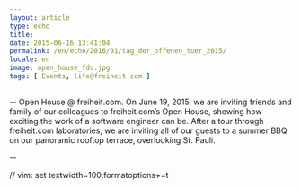 ```yaml
---
layout: article
type: echo
title:
date: 2015-06-16 13:41:04
permalink: /en/echo/2016/01/tag_der_offenen_tuer_2015/
locale: en
image: open_house_fdc.jpg
tags: [ Events, life@freiheit.com ]
---
```



--
Open House @ freiheit.com. On June 19, 2015, we are inviting friends and family of our colleagues to freiheit.com’s Open House, showing how exciting the work of a software engineer can be. After a tour through freiheit.com laboratories, we are inviting all of our guests to a summer BBQ  on our panoramic rooftop terrace, overlooking St. Pauli. 

--

// vim: set textwidth=100:formatoptions+=t

